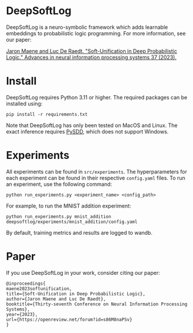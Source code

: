 # DeepSoftLog

DeepSoftLog is a neuro-symbolic framework which adds learnable embeddings to probabilistic logic programming.
For more information, see our paper: 

[Jaron Maene and Luc De Raedt. "Soft-Unification in Deep Probabilistic Logic." Advances in neural information processing systems 37 (2023).](https://openreview.net/pdf?id=s86M8naPSv)

# Install

DeepSoftLog requires Python 3.11 or higher. The required packages can be installed using:
```shell
pip install -r requirements.txt
```

Note that DeepSoftLog has only been tested on MacOS and Linux. The exact inference requires [PySDD](https://github.com/wannesm/PySDD), which does not support Windows.

# Experiments

All experiments can be found in `src/experiments`. The hyperparameters for each experiment can be found in their respective `config.yaml` files. 
To run an experiment, use the following command:
```shell
python run_experiments.py <experiment_name> <config_path>
```
For example, to run the MNIST addition experiment:
```shell
python run_experiments.py mnist_addition deepsoftlog/experiments/mnist_addition/config.yaml
```

By default, training metrics and results are logged to wandb.

# Paper

If you use DeepSoftLog in your work, consider citing our paper:

```
@inproceedings{
maene2023softunification,
title={Soft-Unification in Deep Probabilistic Logic},
author={Jaron Maene and Luc De Raedt},
booktitle={Thirty-seventh Conference on Neural Information Processing Systems},
year={2023},
url={https://openreview.net/forum?id=s86M8naPSv}
}
```